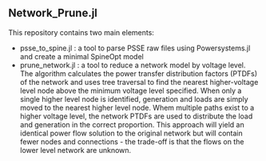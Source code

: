 ## Network_Prune.jl


This repository contains two main elements:
 - psse_to_spine.jl : a tool to parse PSSE raw files using Powersystems.jl and create a minimal SpineOpt model
 - prune_network.jl : a tool to reduce a network model by voltage level. The algorithm calculates the power transfer distribution factors (PTDFs) of the network and uses tree traversal to find the nearest higher-voltage level node above the minimum voltage level specified. When only a single  higher level node is identified, generation and loads are simply moved to the nearest higher level node. Whem multiple paths exist to a higher voltage level, the network PTDFs are used to distribute the load and generation in the correct proportion. This approach will yield an identical power flow solution to the original network but will contain fewer nodes and connections - the trade-off is that the flows on the lower level network are unknown.

 